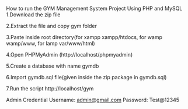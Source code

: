 How to run the GYM  Management System Project Using PHP and MySQL
1.Download the zip file

2.Extract the file and copy gym folder

3.Paste inside root directory(for xampp xampp/htdocs, for wamp wamp/www, for lamp var/www/html)

4.Open PHPMyAdmin (http://localhost/phpmyadmin)

5.Create a database with name gymdb

6.Import gymdb.sql file(given inside the zip package in gymdb.sql)

7.Run the script http://localhost/gym

Admin Credential
Username: admin@gmail.com
Password: Test@12345
